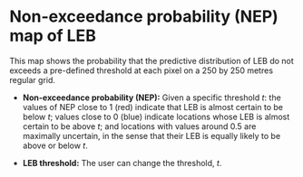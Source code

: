 Non-exceedance probability (NEP) map of LEB
===========================================

This map shows the probability that the predictive distribution of LEB
do not exceeds a pre-defined threshold at each pixel on a 250 by 250
metres regular grid.

-   **Non-exceedance probability (NEP):** Given a specific threshold
    *t*: the values of NEP close to 1 (red) indicate that LEB is almost
    certain to be below *t*; values close to 0 (blue) indicate locations
    whose LEB is almost certain to be above *t*; and locations with
    values around 0.5 are maximally uncertain, in the sense that their
    LEB is equally likely to be above or below *t*.

-   **LEB threshold:** The user can change the threshold, *t*.
